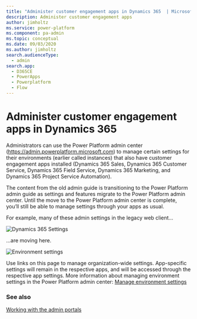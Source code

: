 ```yaml
---
title: "Administer customer engagement apps in Dynamics 365  | MicrosoftDocs"
description: Administer customer engagement apps
author: jimholtz
ms.service: power-platform
ms.component: pa-admin
ms.topic: conceptual
ms.date: 09/03/2020
ms.author: jimholtz
search.audienceType: 
  - admin
search.app:
  - D365CE
  - PowerApps
  - Powerplatform
  - Flow
---
```

# Administer customer engagement apps in Dynamics 365 

Administrators can use the Power Platform admin center (https://admin.powerplatform.microsoft.com) to manage certain settings for their environments (earlier called instances) that also have customer engagement apps installed (Dynamics 365 Sales, Dynamics 365 Customer Service, Dynamics 365 Field Service, Dynamics 365 Marketing, and Dynamics 365 Project Service Automation).  

The content from the old admin guide is transitioning to the Power Platform admin guide as settings and features migrate to the Power Platform admin center. Until the move to the Power Platform admin center is complete, you’ll still be able to manage settings through your apps as usual.

For example, many of these admin settings in the legacy web client...

![Dynamics 365 Settings](./media/old-settings.png)

...are moving here.

![Environment settings](media/environment-settings-mini.png)

Use links on this page to manage organization-wide settings. App-specific settings will remain in the respective apps, and will be accessed through the respective app settings. More information about managing environment settings in the Power Platform admin center: [Manage environment settings](admin-settings.md) 

### See also
[Working with the admin portals](wp-work-with-admin-portals.md)
